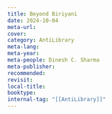 ```yaml
---
title: Beyond Biriyani
date: 2024-10-04
meta-url: 
cover: 
category: AntiLibrary
meta-lang: 
meta-year: 
meta-people: Dinesh C. Sharma
meta-publisher: 
recommended: 
revisit: 
local-title: 
booktype:
internal-tag: "[[AntiLibrary]]"
---
```


